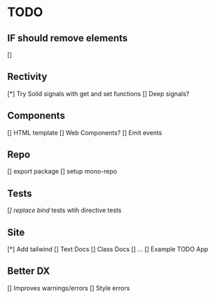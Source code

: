 # TODO

## IF should remove elements
[]

## Rectivity
[*] Try Solid signals with get and set functions
[] Deep signals?

## Components
[] HTML template
[] Web Components?
[] Emit events

## Repo
[] export package
[] setup mono-repo

## Tests
[*] replace bind* tests wtih directive tests

## Site
[*] Add tailwind
[] Text Docs
[] Class Docs
[] ...
[] Example TODO App

## Better DX
[] Improves warnings/errors
[] Style errors
